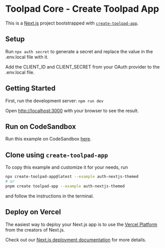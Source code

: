 # Toolpad Core - Create Toolpad App

This is a [Next.js](https://nextjs.org/) project bootstrapped with [`create-toolpad-app`](https://github.com/vercel/next.js/tree/canary/packages/create-next-app).

## Setup

Run `npx auth secret` to generate a secret and replace the value in the .env.local file with it.

Add the CLIENT_ID and CLIENT_SECRET from your OAuth provider to the .env.local file.

## Getting Started

First, run the development server: `npm run dev`

Open [http://localhost:3000](http://localhost:3000) with your browser to see the result.

## Run on CodeSandbox

Run this example on CodeSandbox [here](https://codesandbox.io/p/sandbox/github/mui/toolpad/tree/master/examples/core/auth-nextjs-themed).

## Clone using `create-toolpad-app`

To copy this example and customize it for your needs, run

```bash
npx create-toolpad-app@latest --example auth-nextjs-themed
# or
pnpm create toolpad-app --example auth-nextjs-themed
```

and follow the instructions in the terminal.

## Deploy on Vercel

The easiest way to deploy your Next.js app is to use the [Vercel Platform](https://vercel.com/new?utm_medium=default-template&filter=next.js&utm_source=create-next-app&utm_campaign=create-next-app-readme) from the creators of Next.js.

Check out our [Next.js deployment documentation](https://nextjs.org/docs/deployment) for more details.
